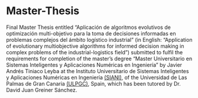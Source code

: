 # Master-Thesis
Final Master Thesis entitled “Aplicación de algoritmos evolutivos de optimización multi-objetivo para la toma de decisiones informadas en problemas complejos del ámbito logístico industrial” (in English: “Application of evolutionary multiobjective algorithms for informed decision making in complex problems of the industrial-logistics field”) submitted to fulfil the requirements for completion of the master’s degree “Master Universitario en Sistemas Inteligentes y Aplicaciones Numéricas en Ingeniería” by Javier Andrés Tiniaco Leyba at the Instituto Universitario de Sistemas Inteligentes y Aplicaciones Numéricas en Ingeniería [(SIANI)](https://www.siani.es/), of the Universidad de Las Palmas de Gran Canaria [(ULPGC)](https://www.ulpgc.es/), Spain, which has been tutored by Dr. David Juan Greiner Sánchez.
